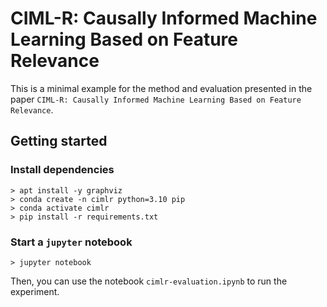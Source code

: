 # CIML-R: Causally Informed Machine Learning Based on Feature Relevance

This is a minimal example for the method and evaluation presented in the paper `CIML-R: Causally Informed Machine Learning Based on Feature Relevance`.

## Getting started
### Install dependencies
```
> apt install -y graphviz 
> conda create -n cimlr python=3.10 pip 
> conda activate cimlr
> pip install -r requirements.txt
```

### Start a `jupyter` notebook
```
> jupyter notebook
```

Then, you can use the notebook `cimlr-evaluation.ipynb` to run the experiment.